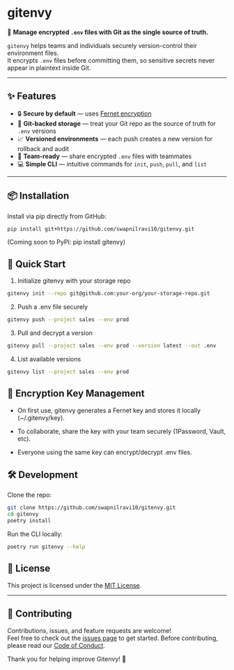 # gitenvy

🔐 **Manage encrypted `.env` files with Git as the single source of truth.**

`gitenvy` helps teams and individuals securely version-control their environment files.  
It encrypts `.env` files before committing them, so sensitive secrets never appear in plaintext inside Git.  

---

## ✨ Features

- 🔒 **Secure by default** — uses [Fernet encryption](https://cryptography.io/en/latest/fernet/)  
- 📂 **Git-backed storage** — treat your Git repo as the source of truth for `.env` versions  
- 📈 **Versioned environments** — each push creates a new version for rollback and audit  
- 👥 **Team-ready** — share encrypted `.env` files with teammates  
- 💻 **Simple CLI** — intuitive commands for `init`, `push`, `pull`, and `list`  

---

## 📦 Installation

Install via pip directly from GitHub:

```bash
pip install git+https://github.com/swapnilravi10/gitenvy.git
```
(Coming soon to PyPI: pip install gitenvy)

## 🚀 Quick Start
1. Initialize gitenvy with your storage repo
```bash
gitenvy init --repo git@github.com:your-org/your-storage-repo.git
```
2. Push a .env file securely
```bash
gitenvy push --project sales --env prod
```
3. Pull and decrypt a version
```bash
gitenvy pull --project sales --env prod --version latest --out .env
```
4. List available versions
```bash
gitenvy list --project sales --env prod
```
## 🔑 Encryption Key Management

- On first use, gitenvy generates a Fernet key and stores it locally (~/.gitenvy/key).

- To collaborate, share the key with your team securely (1Password, Vault, etc).

- Everyone using the same key can encrypt/decrypt .env files.

## 🛠 Development

Clone the repo:
```bash
git clone https://github.com/swapnilravi10/gitenvy.git
cd gitenvy
poetry install
```
Run the CLI locally:
```bash
poetry run gitenvy --help
```
## 📜 License

This project is licensed under the [MIT License](./LICENSE).

---

## 🙌 Contributing

Contributions, issues, and feature requests are welcome!  
Feel free to check out the [issues page](https://github.com/swapnilravi10/gitenvy/issues) to get started.
Before contributing, please read our [Code of Conduct](CODE_OF_CONDUCT.md).  

Thank you for helping improve Gitenvy! 💜